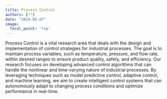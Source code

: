 ```yaml
---
title: Process Control
authors: [""]
date: "2024-05-07"
image:
  focal_point: 'top'
---
```

Process Control is a vital research area that deals with the design and implementation of control strategies for industrial processes. The goal is to maintain process variables, such as temperature, pressure, and flow rate, within desired ranges to ensure product quality, safety, and efficiency. Our research focuses on developing advanced control algorithms that can handle the nonlinear and time-varying nature of industrial processes. By leveraging techniques such as model predictive control, adaptive control, and machine learning, we aim to create intelligent control systems that can autonomously adapt to changing process conditions and optimize performance in real-time. 